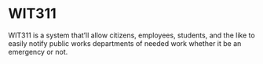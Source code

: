 # WIT311
WIT311 is a system that’ll allow citizens, employees, students, and the like to easily notify public works departments of needed work whether it be an emergency or not.
